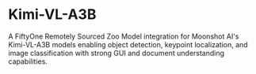 # Kimi-VL-A3B
A FiftyOne Remotely Sourced Zoo Model integration for Moonshot AI's Kimi-VL-A3B models enabling object detection, keypoint localization, and image classification with strong GUI and document understanding capabilities.
